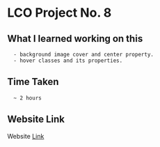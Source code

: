 # LCO Project No. 8
   ## What I learned working on this
      - background image cover and center property.
      - hover classes and its properties.
  ## Time Taken
      ~ 2 hours
  ## Website Link
Website [Link](https://super-centaur-517b31.netlify.app/)